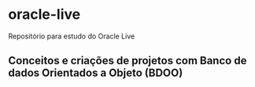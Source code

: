 # oracle-live
Repositório para estudo do Oracle Live

## Conceitos e criações de projetos com Banco de dados Orientados a Objeto (BDOO)